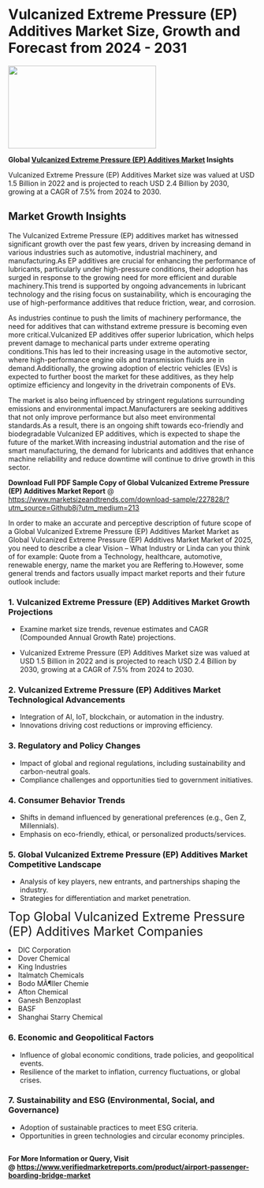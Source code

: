 <H1>Vulcanized Extreme Pressure (EP) Additives Market Size, Growth and Forecast from 2024 - 2031</H1><img class="aligncenter size-medium wp-image-584254" src="https://thirdeyenews.in/wp-content/uploads/2024/09/Global-Market-Research-300x168.jpeg" alt="" width="300" height="168" /><p><strong>Global&nbsp;<a href="https://www.marketsizeandtrends.com/download-sample/227828/?utm_source=Github8j?utm_medium=213">Vulcanized Extreme Pressure (EP) Additives Market</a> Insights</strong></p><p>Vulcanized Extreme Pressure (EP) Additives Market size was valued at USD 1.5 Billion in 2022 and is projected to reach USD 2.4 Billion by 2030, growing at a CAGR of 7.5% from 2024 to 2030.</p><p><h2>Market Growth Insights</h2> <p>The Vulcanized Extreme Pressure (EP) additives market has witnessed significant growth over the past few years, driven by increasing demand in various industries such as automotive, industrial machinery, and manufacturing.As EP additives are crucial for enhancing the performance of lubricants, particularly under high-pressure conditions, their adoption has surged in response to the growing need for more efficient and durable machinery.This trend is supported by ongoing advancements in lubricant technology and the rising focus on sustainability, which is encouraging the use of high-performance additives that reduce friction, wear, and corrosion.</p> <p>As industries continue to push the limits of machinery performance, the need for additives that can withstand extreme pressure is becoming even more critical.Vulcanized EP additives offer superior lubrication, which helps prevent damage to mechanical parts under extreme operating conditions.This has led to their increasing usage in the automotive sector, where high-performance engine oils and transmission fluids are in demand.Additionally, the growing adoption of electric vehicles (EVs) is expected to further boost the market for these additives, as they help optimize efficiency and longevity in the drivetrain components of EVs.</p> <p>The market is also being influenced by stringent regulations surrounding emissions and environmental impact.Manufacturers are seeking additives that not only improve performance but also meet environmental standards.As a result, there is an ongoing shift towards eco-friendly and biodegradable Vulcanized EP additives, which is expected to shape the future of the market.With increasing industrial automation and the rise of smart manufacturing, the demand for lubricants and additives that enhance machine reliability and reduce downtime will continue to drive growth in this sector.</p> <p><span class=""><strong>Download Full PDF Sample Copy of Global Vulcanized Extreme Pressure (EP) Additives Market Report</strong> @ <a href="https://www.marketsizeandtrends.com/download-sample/227828/?utm_source=Github8j?utm_medium=213" target="_blank">https://www.marketsizeandtrends.com/download-sample/227828/?utm_source=Github8j?utm_medium=213</a></span></p><p>In order to make an accurate and perceptive description of future scope of a Global&nbsp;Vulcanized Extreme Pressure (EP) Additives Market Market as Global&nbsp;Vulcanized Extreme Pressure (EP) Additives Market Market of 2025, you need to describe a clear Vision &ndash; What Industry or Linda can you think of for example: Quote from a Technology, healthcare, automotive, renewable energy, name the market you are Reffering to.However, some general trends and factors usually impact market reports and their future outlook include:</p><h3>1.&nbsp;<strong>Vulcanized Extreme Pressure (EP) Additives Market Growth Projections</strong></h3><ul><li>Examine market size trends, revenue estimates and CAGR (Compounded Annual Growth Rate) projections.</li><li><p>Vulcanized Extreme Pressure (EP) Additives Market size was valued at USD 1.5 Billion in 2022 and is projected to reach USD 2.4 Billion by 2030, growing at a CAGR of 7.5% from 2024 to 2030.</p></li></ul><h3>2.&nbsp;<strong>Vulcanized Extreme Pressure (EP) Additives Market Technological Advancements</strong></h3><ul><li>Integration of AI, IoT, blockchain, or automation in the industry.</li><li>Innovations driving cost reductions or improving efficiency.</li></ul><h3>3.&nbsp;<strong>Regulatory and Policy Changes</strong></h3><ul><li>Impact of global and regional regulations, including sustainability and carbon-neutral goals.</li><li>Compliance challenges and opportunities tied to government initiatives.</li></ul><h3>4.&nbsp;<strong>Consumer Behavior Trends</strong></h3><ul><li>Shifts in demand influenced by generational preferences (e.g., Gen Z, Millennials).</li><li>Emphasis on eco-friendly, ethical, or personalized products/services.</li></ul><h3>5.&nbsp;<strong>Global Vulcanized Extreme Pressure (EP) Additives Market Competitive Landscape</strong></h3><ul><li>Analysis of key players, new entrants, and partnerships shaping the industry.</li><li>Strategies for differentiation and market penetration.</li></ul><p data-pm-slice="1 1 []"><span style="color: inherit; font-family: inherit; font-size: 25px;">Top Global Vulcanized Extreme Pressure (EP) Additives Market Companies</span></p><div class="" data-test-id=""><p><li>DIC Corporation</li><li> Dover Chemical</li><li> King Industries</li><li> Italmatch Chemicals</li><li> Bodo MÃ¶ller Chemie</li><li> Afton Chemical</li><li> Ganesh Benzoplast</li><li> BASF</li><li> Shanghai Starry Chemical</li></p></div><h3>6.&nbsp;<strong>Economic and Geopolitical Factors</strong></h3><ul><li>Influence of global economic conditions, trade policies, and geopolitical events.</li><li>Resilience of the market to inflation, currency fluctuations, or global crises.</li></ul><h3>7.&nbsp;<strong>Sustainability and ESG (Environmental, Social, and Governance)</strong></h3><ul><li>Adoption of sustainable practices to meet ESG criteria.</li><li>Opportunities in green technologies and circular economy principles.</li></ul><h2><strong style="font-size: 14px;">For More Information or Query, Visit @&nbsp;</strong><a style="background-color: #ffffff; font-size: 14px;" href="https://www.marketsizeandtrends.com/report/vulcanized-extreme-pressure-ep-additives-market/" target="_blank">https://www.verifiedmarketreports.com/product/airport-passenger-boarding-bridge-market</a></h2>